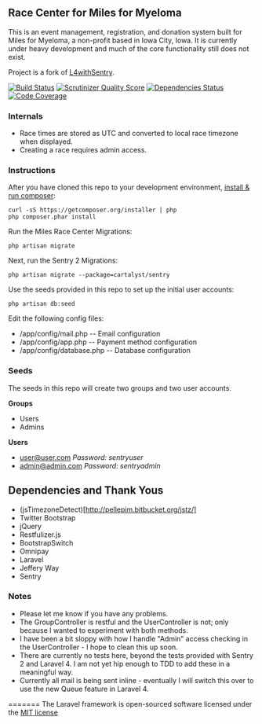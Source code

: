 ## Race Center for Miles for Myeloma

This is an event management, registration, and donation system built for Miles for Myeloma, a non-profit based in Iowa City, Iowa.
It is currently under heavy development and much of the core functionality still does not exist.

Project is a fork of [L4withSentry](https://github.com/rydurham/L4withSentry).

[![Build Status](https://travis-ci.org/MilesForMyeloma/MilesRaceCenter.png?branch=master)](https://travis-ci.org/MilesForMyeloma/MilesRaceCenter) [![Scrutinizer Quality Score](https://scrutinizer-ci.com/g/MilesForMyeloma/MilesRaceCenter/badges/quality-score.png?s=c4b7090ffa64dcc5a18c4f9abc1b1605761d159f)](https://scrutinizer-ci.com/g/MilesForMyeloma/MilesRaceCenter/) [![Dependencies Status](https://depending.in/MilesForMyeloma/MilesRaceCenter.png)](http://depending.in/MilesForMyeloma/MilesRaceCenter) [![Code Coverage](https://scrutinizer-ci.com/g/MilesForMyeloma/MilesRaceCenter/badges/coverage.png?s=2fca24d108e8d3d7fc7fc43864b7c8b0098e7d8f)](https://scrutinizer-ci.com/g/MilesForMyeloma/MilesRaceCenter/)

### Internals

* Race times are stored as UTC and converted to local race timezone when displayed.
* Creating a race requires admin access.

### Instructions

After you have cloned this repo to your development environment, [install & run composer](http://niallobrien.me/2013/03/installing-and-updating-laravel-4/):

	curl -sS https://getcomposer.org/installer | php
	php composer.phar install

Run the Miles Race Center Migrations:

	php artisan migrate

Next, run the Sentry 2 Migrations:

	php artisan migrate --package=cartalyst/sentry

Use the seeds provided in this repo to set up the initial user accounts:

	php artisan db:seed

Edit the following config files:
* /app/config/mail.php -- Email configuration
* /app/config/app.php -- Payment method configuration
* /app/config/database.php -- Database configuration

### Seeds
The seeds in this repo will create two groups and two user accounts.

__Groups__
* Users
* Admins

__Users__
* user@user.com  *Password: sentryuser*
* admin@admin.com *Password: sentryadmin*

## Dependencies and Thank Yous
- (jsTimezoneDetect)[http://pellepim.bitbucket.org/jstz/]
- Twitter Bootstrap
- jQuery
- Restfulizer.js
- BootstrapSwitch
- Omnipay
- Laravel
- Jeffery Way
- Sentry

### Notes

* Please let me know if you have any problems.
* The GroupController is restful and the UserController is not; only because I wanted to experiment with both methods.
* I have been a bit sloppy with how I handle "Admin" access checking in the UserController - I hope to clean this up soon.
* There are currently no tests here, beyond the tests provided with Sentry 2 and Laravel 4.  I am not yet hip enough to TDD to add these in a meaningful way.
* Currently all mail is being sent inline - eventually I will switch this over to use the new Queue feature in Laravel 4.


=======
The Laravel framework is open-sourced software licensed under the [MIT license](http://opensource.org/licenses/MIT)
